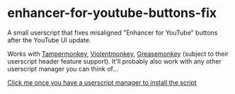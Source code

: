 # enhancer-for-youtube-buttons-fix
A small userscript that fixes misaligned "Enhancer for YouTube" buttons after the YouTube UI update.

Works with [Tampermonkey](https://www.tampermonkey.net/), [Violentmonkey](https://violentmonkey.github.io/), [Greasemonkey](https://www.greasespot.net/) (subject to their userscript header feature support).
It'll probably also work with any other userscript manager you can think of... 

[Click me once you have a userscript manager to install the script](https://github.com/stansters/enhancer-for-youtube-buttons-fix/raw/refs/heads/main/Fix.user.js)
